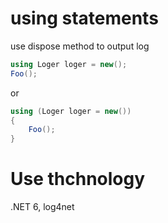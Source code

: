# using statements
use dispose method to output log

```C#
using Loger loger = new();
Foo();
```
or
```C#
using (Loger loger = new())
{
    Foo();
}
```

# Use thchnology
.NET 6, log4net
